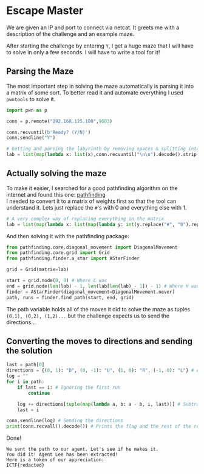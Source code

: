 # Escape Master

We are given an IP and port to connect via netcat.
It greets me with a description of the challenge and an example maze.

After starting the challenge by entering `Y`, I get a huge maze that I will have to solve in only a few seconds.
I will have to write a tool for it!

## Parsing the Maze

The most important step in solving the maze automatically is parsing it into a matrix of some sort. To better read it and automate everything I used `pwntools` to solve it.

```python
import pwn as p

conn = p.remote("192.168.125.100",9003)

conn.recvuntil(b'Ready? (Y/N)')
conn.sendline("Y")

# Getting and parsing the labyrinth by removing spaces & splitting into a matrix
lab = list(map(lambda x: list(x),conn.recvuntil("\n\n").decode().strip().replace(" ","").split("\n")))
```

## Actually solving the maze

To make it easier, I searched for a good pathfinding algorithm on the internet and found this one: [pathfinding](https://pypi.org/project/pathfinding/)</br>
I needed to convert it to a matrix of weights first so that the tool can understand it.
Lets just replace the `#`'s with 0 and everything else with 1.

```python
# A very complex way of replacing everything in the matrix
lab = list(map(lambda x: list(map(lambda y: int(y.replace("#", "0").replace("O", "1").replace("L", "1").replace("H", "1")), x)),lab))
```
And then solving it with the pathfinding package:

```python
from pathfinding.core.diagonal_movement import DiagonalMovement
from pathfinding.core.grid import Grid
from pathfinding.finder.a_star import AStarFinder

grid = Grid(matrix=lab)

start = grid.node(0, 0) # Where L was
end = grid.node(len(lab) - 1, len(lab[len(lab) - 1]) - 1) # Where H was
finder = AStarFinder(diagonal_movement=DiagonalMovement.never)
path, runs = finder.find_path(start, end, grid)
```

The path variable holds all of the moves it did to solve the maze as tuples `(0,1), (0,2), (1,2)...` but the challenge expects us to send the directions...

## Converting the moves to directions and sending the solution

```python
last = path[0]
directions = {(0, 1): "D", (0, -1): "U", (1, 0): "R", (-1, 0): "L"} # A dict that replaces multiple if statements
log = ""
for i in path:
    if last == i: # Ignoring the first run
        continue

    log += directions[tuple(map(lambda a, b: a - b, i, last))] # Subtracting two tuples
    last = i

conn.sendline(log) # Sending the directions
print(conn.recvall().decode()) # Prints the flag and the rest of the response
```

Done!
```
We sent the path to our agent. Let's see if he makes it.
You did it! Agent Lee has been extracted!
Here is a token of our appreciation:
ICTF{redacted}
```
